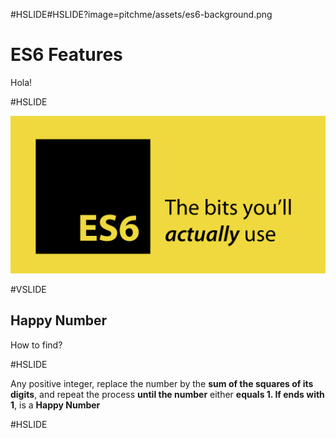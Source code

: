 #HSLIDE#HSLIDE?image=pitchme/assets/es6-background.png

# ES6 Features

Hola!

#HSLIDE

![ES6](pitchme/assets/es6-background.png)

#VSLIDE

## Happy Number

How to find?

#HSLIDE

Any positive integer, replace the number by the **sum of the squares of its digits**, and repeat the process **until the number** either **equals 1. If ends with 1**, is a **Happy Number**

#HSLIDE